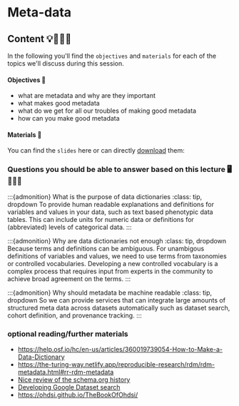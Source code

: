 # Meta-data

## Content 💡👩🏽‍🏫  

In the following you'll find the `objectives` and `materials` for each of the topics we'll discuss during this session.

#### Objectives 📍
- what are metadata and why are they important
- what makes good metadata
- what do we get for all our troubles of making good metadata
- how can you make good metadata

#### Materials 📓

You can find the `slides` here or can directly [download]() them:


### Questions you should be able to answer based on this lecture 🖥️✍🏽📖

:::{admonition} What is the purpose of data dictionaries
:class: tip, dropdown
To provide human readable explanations and definitions for variables and values
in your data, such as text based phenotypic data tables.
This can include units for numeric data or 
definitions for (abbreviated) levels of categorical data.
:::

:::{admonition} Why are data dictionaries not enough
:class: tip, dropdown
Because terms and definitions can be ambiguous. For unambigous definitions
of variables and values, we need to use terms from taxonomies or controlled 
vocabularies. Developing a new controlled vocabulary is a complex process
that requires input from experts in the community to achieve broad agreement
on the terms.
:::

:::{admonition} Why should metadata be machine readable
:class: tip, dropdown
So we can provide services that can integrate large amounts of structured
meta data across datasets automatically such as dataset search, 
cohort definition, and provenance tracking.
:::

### optional reading/further materials
- https://help.osf.io/hc/en-us/articles/360019739054-How-to-Make-a-Data-Dictionary
- https://the-turing-way.netlify.app/reproducible-research/rdm/rdm-metadata.html#rr-rdm-metadata
- [Nice review of the schema.org history](https://doi.org/10.1145/2857274.2857276)
- [Developing Google Dataset search](https://doi.org/10.1145/3308558.3313685)
- https://ohdsi.github.io/TheBookOfOhdsi/